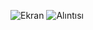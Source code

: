 ![Ekran ](https://github.com/user-attachments/assets/82385c9e-4152-4187-9ef6-8f781de8b03b)
![Alıntısı](https://github.com/user-attachments/assets/5972a223-15e6-4d10-9ab9-bd7bba807106)

